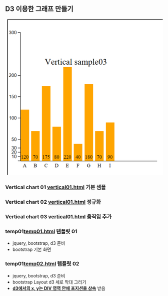 
## D3 이용한 그래프 만들기 

![screenshot](https://github.com/parkseungchul/D3_SAMPLE/blob/master/WebContent/verticalChart.PNG?raw=true)

### Vertical chart 01 [vertical01.html](WebContent/vertical01.html) 기본 샘플

### Vertical chart 02 [vertical01.html](WebContent/vertical01.html) 정규화 

### Vertical chart 03 [vertical01.html](WebContent/vertical01.html) 움직임 추가

### temp01[temp01.html](WebContent/temp/temp01.html) 템플릿 01
- jquery, bootstrap, d3 준비 
- bootstrap 기본 화면 
 
 ### temp01[temp02.html](WebContent/temp/temp02.html) 템플릿 02
 - jquery, bootstrap, d3 준비 
 - bootstrap Layout d3 세로 막대 그리기
 - **<u>d3에서의 x, y는 DIV 영역 안에 포지션을 상속</u>** 받음 
